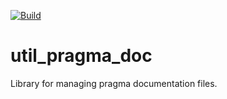 [![Build](https://github.com/Silverlan/util_pragma_doc/actions/workflows/pragma-generic-ci.yml/badge.svg)](https://github.com/Silverlan/util_pragma_doc/actions/workflows/pragma-generic-ci.yml)

# util_pragma_doc
Library for managing pragma documentation files.
